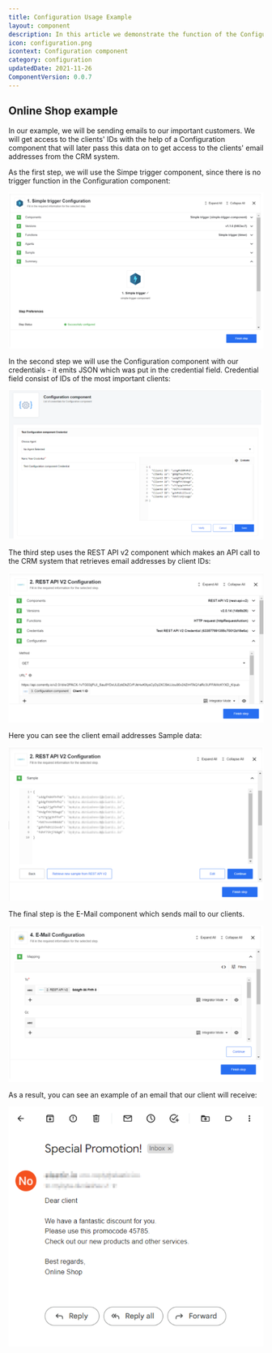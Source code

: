 ```yaml
---
title: Configuration Usage Example
layout: component
description: In this article we demonstrate the function of the Configuration Component within an integration flow.
icon: configuration.png
icontext: Configuration component
category: configuration
updatedDate: 2021-11-26
ComponentVersion: 0.0.7
---
```


## Online Shop example

In our example, we will be sending emails to our important customers. We will get access to the clients' IDs with the help of a Configuration component that will later pass this data on to get access to the clients' email addresses from the CRM system.

As the first step, we will use the Simpe trigger component, since there is no trigger function in the Configuration component:

![Configuration usage example 1](img/configuration-usage-1.png)

In the second step we will use the Configuration component with our credentials - it emits JSON which was put in the credential field. Credential field consist of IDs of the most important clients:

![Configuration usage example 1](img/configuration-usage-2.png)

The third step uses the REST API v2 component which makes an API call to the CRM system that retrieves email addresses by client IDs:

![Configuration usage example 3](img/configuration-usage-3.png)

Here you can see the client email addresses Sample data:

![Configuration usage example 4](img/configuration-usage-4.png)

The final step is the E-Mail component which sends mail to our clients.

![Configuration usage example 5](img/configuration-usage-5.png)

As a result, you can see an example of an email that our client will receive:

![Configuration usage example 6](img/configuration-usage-6.png)
